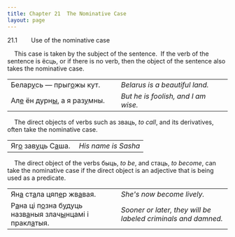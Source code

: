 ```yaml
---
title: Chapter 21  The Nominative Case  
layout: page
---
```





  
21.1        Use of the nominative case  
  
    This case is taken by the subject of the sentence.  If the verb of
the sentence is ёсць, or if there is no verb, then the object of the
sentence also takes the nominative case.  
  

<table>
<colgroup>
<col style="width: 50%" />
<col style="width: 50%" />
</colgroup>
<tbody>
<tr class="odd">
<td>Белар<span style="text-decoration: underline;">у</span>сь — прыг<span style="text-decoration: underline;">о</span>жы кут.<br />
</td>
<td><span style="font-style: italic;">Belarus is a beautiful land.</span><br />
</td>
</tr>
<tr class="even">
<td>Ал<span style="text-decoration: underline;">е</span> ён дурн<span style="text-decoration: underline;">ы</span>, а я раз<span style="text-decoration: underline;">у</span>мны.<br />
</td>
<td><span style="font-style: italic;">But he is foolish, and I am wise.</span><br />
</td>
</tr>
</tbody>
</table>

  
  
    The direct objects of verbs such as зваць,
<span style="font-style: italic;">to call</span>, and its derivatives,
often take the nominative case.  
  

<table>
<colgroup>
<col style="width: 50%" />
<col style="width: 50%" />
</colgroup>
<tbody>
<tr class="odd">
<td>Яг<span style="text-decoration: underline;">о</span> зав<span style="text-decoration: underline;">у</span>ць С<span style="text-decoration: underline;">а</span>ша.<br />
</td>
<td><span style="font-style: italic;">His name is Sasha</span><br />
</td>
</tr>
</tbody>
</table>

  
  
    The direct object of the verbs быць,
<span style="font-style: italic;">to be</span>, and стаць,
<span style="font-style: italic;">to become</span>, can take the
nominative case if the direct object is an adjective that is being used
as a predicate.  
  

<table>
<colgroup>
<col style="width: 50%" />
<col style="width: 50%" />
</colgroup>
<tbody>
<tr class="odd">
<td>Ян<span style="text-decoration: underline;">а</span> ст<span style="text-decoration: underline;">а</span>ла цяп<span style="text-decoration: underline;">е</span>р жв<span style="text-decoration: underline;">а</span>вая.<br />
</td>
<td><span style="font-style: italic;">She's now become lively.</span><br />
</td>
</tr>
<tr class="even">
<td>Р<span style="text-decoration: underline;">а</span>на ці п<span style="text-decoration: underline;">о</span>зна б<span style="text-decoration: underline;">у</span>дуць назв<span style="text-decoration: underline;">а</span>ныя злач<span style="text-decoration: underline;">ы</span>нцамі і пракл<span style="text-decoration: underline;">а</span>тыя.<br />
</td>
<td><span style="font-style: italic;">Sooner or later, they will be labeled criminals and damned.</span><br />
</td>
</tr>
</tbody>
</table>

  
